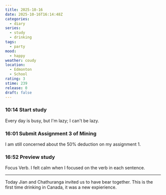 ```yaml
---
title: 2025-10-16
date: 2025-10-16T16:14:48Z
categories:
  - diary
series:
  - study
  - drinking
tags:
  - party
mood:
  - happy
weather: coudy
location:
  - Edmonton
  - School
rating: 3
stime: 239
release: 0
draft: false
---
```

### 10:14 Start study

Every day is busy, but I'm lazy; I can't be lazy.

### 16:01 Submit Assignment 3 of Mining

I am still concerned about the 50% deduction on my assignment 1.


### 16:52 Preview study

Focus Verb. I felt calm when I focused on the verb in each sentence.

------
Today Jian and Chathuranga invited us to have bear together. This is the first time drinking in Canada, it was a new expierience.

